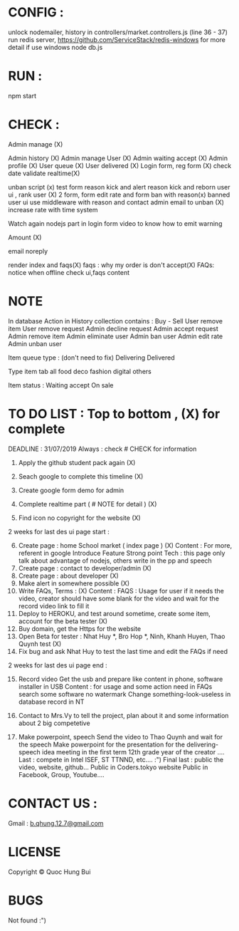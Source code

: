 # CONFIG : 
unlock nodemailer, history in controllers/market.controllers.js (line 36 - 37)
run redis server, https://github.com/ServiceStack/redis-windows for more detail if use windows
node db.js

# RUN :
npm start

# CHECK :
Admin manage (X)

Admin history (X)
Admin manage User (X)
Admin waiting accept (X)
Admin profile (X)
User queue (X)
User delivered (X) 
Login form, reg form (X)
check date validate realtime(X)


unban script (x)
test form reason kick and alert reason kick and reborn user ui , rank user (X)
2 form, form edit rate and form ban with reason(x)
banned user ui use middleware with reason and contact admin email to unban  (X)
increase rate with time system


Watch  again nodejs part in login form video to know how to emit warning



Amount (X)


email noreply




render index and faqs(X)
faqs : why my order is don't accept(X)
FAQs: notice when offline
check ui,faqs content

# NOTE
In database
Action in History collection contains :
Buy - Sell 
User remove item
User remove request
Admin decline request
Admin accept request 
Admin remove item
Admin eliminate user
Admin ban user 
Admin edit rate
Admin unban user


Item queue type : (don't need to fix)
Delivering
Delivered 

Type item tab
all
food
deco
fashion
digital
others


Item status : 
Waiting accept
On sale


# TO DO LIST : Top to bottom , (X) for complete
DEADLINE : 31/07/2019
Always : check # CHECK for information


1. Apply the github student pack again (X)
2. Seach google to complete this timeline (X)

3. Create google form demo for admin
4. Complete realtime part ( # NOTE for detail ) (X)
5. Find icon no copyright for the website (X)


2 weeks for last des ui page start :

6. Create page : home School market ( index page ) (X)
    Content : For more, referent in google
        Introduce
        Feature
        Strong point
        Tech : this page only talk about advantage of nodejs, others write in the pp and speech
7. Create page : contact to developer/admin  (X)
8. Create page : about developer (X)
9. Make alert in somewhere possible (X)
10. Write FAQs, Terms  : (X)
    Content :
        FAQS : 
            Usage for user
            if it needs the video, creator should have some blank for the video and wait for the record video link to fill it
11. Deploy to HEROKU, and test around sometime, create some item, account for the beta tester (X)
12. Buy domain, get the Https for the website
13. Open Beta for tester : Nhat Huy *, Bro Hop *, Ninh, Khanh Huyen, Thao Quynh test (X)
14. Fix bug and ask Nhat Huy to test the last time and edit the FAQs if need

2 weeks for last des ui page end :


15. Record video
    Get the usb and prepare like content in phone, software installer in USB 
    Content :
        for usage and some action need in FAQs 
        search some software no watermark 
        Change something-look-useless in database 
        record in NT 

16. Contact to Mrs.Vy to tell the project, plan about it and some information about 2 big competetive  
17. Make powerpoint, speech 
    Send the video to Thao Quynh and wait for the speech
    Make powerpoint for the presentation for the delivering-speech idea meeting in the first term 12th grade year of the creator
....
Last : compete in Intel ISEF, ST TTNND, etc.... :") 
Final last : public the video, website, github...
    Public in Coders.tokyo website 
    Public in Facebook, Group, Youtube....

# CONTACT US :
Gmail : b.qhung.12.7@gmail.com

# LICENSE
Copyright © Quoc Hung Bui 


# BUGS
Not found :") 